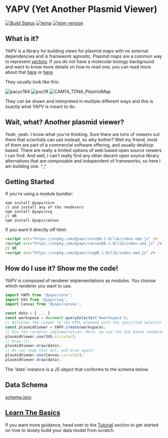# YAPV (**Y**et **A**nother **P**lasmid **V**iewer)

[![Build Status](https://travis-ci.com/mycql/yapv.svg?branch=master)](https://travis-ci.com/mycql/yapv)
[![lerna](https://img.shields.io/badge/maintained%20with-lerna-cc00ff.svg)](https://lerna.js.org/)
[![npm version](https://badge.fury.io/js/%40yapv%2Fcore.svg)](https://badge.fury.io/js/%40yapv%2Fcore)

## What is it?

YAPV is a library for building views for plasmid maps with no external dependencies and is framework agnostic. Plasmid maps are a common way to represent [vectors](https://en.wikipedia.org/wiki/Vector_%28molecular_biology%29). If you do not have a molecular biology background and want to know more details on how to read one, you can read more about that [here](https://bitesizebio.com/43119/the-beginners-guide-to-reading-plasmid-maps/) or [here](https://pediaa.com/how-to-read-a-plasmid-map/).

They usually look like this:

![pacyc184](https://www.bocascientific.com/images/pacyc184.gif "https://www.bocascientific.com/")
![puc19](https://www.bocascientific.com/images/puc19.gif "https://www.bocascientific.com/")
![CAM14_TDNA_PlasmidMap](http://2014.igem.org/wiki/images/thumb/0/09/CAM14_TDNA_PlasmidMap.png/180px-CAM14_TDNA_PlasmidMap.png "http://2014.igem.org")

They can be drawn and interpreted in multiple different ways and this is exactly what YAPV is meant to do.

## Wait, what? Another plasmid viewer?

Yeah, yeah. I know what you're thinking. Sure there are tons of viewers out there that scientists can use instead, so why bother? Well my friend, most of them are part of a commercial software offering, and usually desktop based. There are really a limited options of web based open source viewers I can find. And well, I can't really find any other decent open source library alternatives that are composable and independent of frameworks, so here I am building one. ^_^

## Getting Started

If you're using a module bundler:
```shell
npm install @yapv/core
// and install any of the renderers
npm install @yapv/svg
// OR
npm install @yapv/canvas
```

If you want it directly off html:
```html
<script src="https://unpkg.com/@yapv/core@0.1.0/lib/index.umd.js" />
<script src="https://unpkg.com/@yapv/canvas@0.1.0/lib/index.umd.js" />
// OR
<script src="https://unpkg.com/@yapv/svg@0.1.0/lib/index.umd.js" />
```

## How do I use it? Show me the code!
YAPV is composed of renderer implementations as modules. You choose which renderer you want to use.


```javascript
import YAPV from '@yapv/core';
import SVG from '@yapv/svg';
import Canvas from '@yapv/canvas';

const data = { ... }
const workspace = document.querySelector('#workspace');
// Attaches the viewer to the HTML element with the specified selector
const plasmidViewer = YAPV.create(workspace);
// Use the renderer implementation. Here, we use the SVG based renderer
plasmidViewer.use(SVG.circular);
// Draw it!
plasmidViewer.draw(data);
// We can swap that out, and draw again!
plasmidViewer.use(Canvas.circular);
plasmidViewer.draw(data);
```

The 'data' instance is a JS object that conforms to the schema below.

## Data Schema
[schema.json](https://ghcdn.rawgit.org/mycql/yapv/master/packages/core/src/schema.json ':include :type=code')

## [Learn The Basics](tutorial/)

If you want more guidance, head over to the [Tutorial](tutorial/) section to get started on how to slowly build your data model from scratch.
